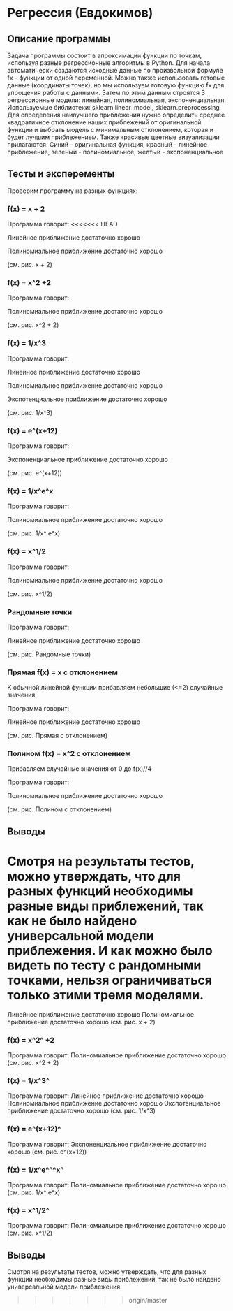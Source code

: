 ﻿# Регрессия (Евдокимов)
## Описание программы
Задача программы состоит в апроксимации функции по точкам, используя разные регрессионные алгоритмы в Python.
Для начала автоматически создаются исходные данные по произвольной формуле fx - функции от одной переменной. Можно также использовать готовые данные (координаты точек), но мы используем готовую функцию fx для упрощения работы с данными. 
Затем по этим данным строятся 3 регрессионные модели: линейная, полиномиальная, экспоненциальная. Используемые библиотеки: sklearn.linear_model, sklearn.preprocessing
Для определения наилучшего приблежения нужно определить среднее квадратичное отклонение наших приблежений от оригинальной функции и выбрать модель с минимальным отклонением, которая и будет лучшим приблежением.
Также красивые цветные визуализации прилагаются.
Синий - оригинальная функция, красный - линейное приблежение, зеленый - полиномиальное, желтый - экспоненциальное
## Тесты и эксперементы
Проверим программу на разных функциях:
### f(x) = x + 2
Программа говорит:
<<<<<<< HEAD

Линейное приближение достаточно хорошо

Полиномиальное приближение достаточно хорошо

(см. рис. x + 2)
### f(x) = x^2 +2 
Программа говорит:

Полиномиальное приближение достаточно хорошо

(см. рис. x^2 + 2)
### f(x) = 1/x^3
Программа говорит:

Линейное приближение достаточно хорошо

Полиномиальное приближение достаточно хорошо

Экспотенциальное приближение достаточно хорошо

(см. рис. 1/x^3)
### f(x) = e^(x+12)
Программа говорит:

Экспоненциальное приближение достаточно хорошо

(см. рис. e^(x+12))
### f(x) = 1/x^e^x
Программа говорит:

Полиномиальное приближение достаточно хорошо

(см. рис. 1/x^  e^x)
### f(x) = x^1/2
Программа говорит:

Полиномиальное приближение достаточно хорошо

(см. рис. x^1/2)
### Рандомные точки
Программа говорит:

Линейное приближение достаточно хорошо

(см. рис. Рандомные точки)

### Прямая f(x) = x с отклонением
К обычной линейной функции прибавляем небольшие (<=2) случайные значения

Программа говорит:

Линейное приближение достаточно хорошо

(см. рис. Прямая с отклонением)
### Полином f(x) = x^2 с отклонением
Прибавляем случайные значения от 0 до f(x)//4

Программа говорит:

Полиномиальное приближение достаточно хорошо

(см. рис. Полином с отклонением)
## Выводы
Смотря на результаты тестов, можно утверждать, что для разных функций необходимы разные виды приблежений, так как не было найдено универсальной модели приблежения. И как можно было видеть по тесту с рандомными точками, нельзя ограничиваться только этими тремя моделями.
=======
Линейное приближение достаточно хорошо
Полиномиальное приближение достаточно хорошо
(см. рис. x + 2)
### f(x) = x^2^ +2 
Программа говорит:
Полиномиальное приближение достаточно хорошо
(см. рис. x^2 + 2)
### f(x) = 1/x^3^
Программа говорит:
Линейное приближение достаточно хорошо
Полиномиальное приближение достаточно хорошо
Экспотенциальное приближение достаточно хорошо
(см. рис. 1/x^3)
### f(x) = e^(x+12)^
Программа говорит:
Экспоненциальное приближение достаточно хорошо
(см. рис. e^(x+12))
### f(x) = 1/x^e^^^x^
Программа говорит:
Полиномиальное приближение достаточно хорошо
(см. рис. 1/x^  e^x)
### f(x) = x^1/2^
Программа говорит:
Полиномиальное приближение достаточно хорошо
(см. рис. x^1/2)

## Выводы
Смотря на результаты тестов, можно утверждать, что для разных функций необходимы разные виды приблежений, так не было найдено универсальной модели приблежения. 
>>>>>>> origin/master
